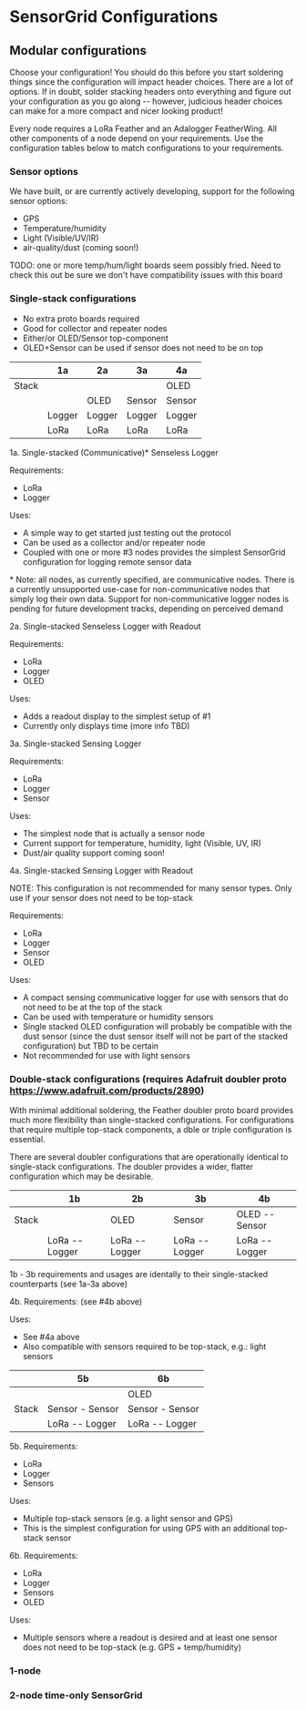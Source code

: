 # SensorGrid Configurations

## Modular configurations

Choose your configuration! You should do this before you start soldering things since the configuration will impact header choices. There are a lot of options. If in doubt, solder stacking headers onto everything and figure out your configuration as you go along -- however, judicious header choices can make for a more compact and nicer looking product!

Every node requires a LoRa Feather and an Adalogger FeatherWing. All other components of a node depend on your requirements. Use the configuration tables below to match configurations to your requirements.

### Sensor options

We have built, or are currently actively developing, support for the following sensor options:

  * GPS
  * Temperature/humidity
  * Light (Visible/UV/IR)
  * air-quality/dust (coming soon!)

TODO: one or more temp/hum/light boards seem possibly fried. Need to check this out be sure we don't have compatibility issues with this board

### Single-stack configurations

  * No extra proto boards required
  * Good for collector and repeater nodes
  * Either/or OLED/Sensor top-component
  * OLED+Sensor can be used if sensor does not need to be on top

|       | 1a     | 2a     | 3a     | 4a     |
|-------|--------|--------|--------|--------|
| Stack |        |        |        | OLED   |
|       |        | OLED   | Sensor | Sensor |
|       | Logger | Logger | Logger | Logger |
|       | LoRa   | LoRa   | LoRa   | LoRa   |

1a. Single-stacked (Communicative)\* Senseless Logger

Requirements:
  * LoRa
  * Logger

Uses:
  * A simple way to get started just testing out the protocol
  * Can be used as a collector and/or repeater node
  * Coupled with one or more #3 nodes provides the simplest SensorGrid configuration for logging remote sensor data

\* Note: all nodes, as currently specified, are communicative nodes. There is a currently unsupported use-case for non-communicative nodes that simply log their own data. Support for non-communicative logger nodes is pending for future development tracks, depending on perceived demand


2a. Single-stacked Senseless Logger with Readout

Requirements:
  * LoRa
  * Logger
  * OLED

Uses:
  * Adds a readout display to the simplest setup of #1
  * Currently only displays time (more info TBD)


3a. Single-stacked Sensing Logger

Requirements:
  * LoRa
  * Logger
  * Sensor

Uses:
  * The simplest node that is actually a sensor node
  * Current support for temperature, humidity, light (Visible, UV, IR)
  * Dust/air quality support coming soon!


4a. Single-stacked Sensing Logger with Readout

NOTE: This configuration is not recommended for many sensor types. Only use if your sensor does not need to be top-stack

Requirements:
  * LoRa
  * Logger
  * Sensor
  * OLED

Uses:
  * A compact sensing communicative logger for use with sensors that do not need to be at the top of the stack
  * Can be used with temperature or humidity sensors
  * Single stacked OLED configuration will probably be compatible with the dust sensor (since the dust sensor itself will not be part of the stacked configuration) but TBD to be certain
  * Not recommended for use with light sensors



### Double-stack configurations (requires Adafruit doubler proto https://www.adafruit.com/products/2890)

With minimal additional soldering, the Feather doubler proto board provides much more flexibility than single-stacked configurations. For configurations that require multiple top-stack components, a dble or triple configuration is essential.

There are several doubler configurations that are operationally identical to single-stack configurations. The doubler provides a wider, flatter configuration which may be desirable.


|       | 1b             | 2b             | 3b             | 4b             |
|-------|----------------|----------------|----------------|----------------|
| Stack |                | OLED           | Sensor         | OLED -- Sensor |
|       | LoRa -- Logger | LoRa -- Logger | LoRa -- Logger | LoRa -- Logger |

1b - 3b requirements and usages are identally to their single-stacked counterparts (see 1a-3a above)

4b.
Requirements: (see #4b above)

Uses:
  * See #4a above
  * Also compatible with sensors required to be top-stack, e.g.: light sensors


|       | 5b              | 6b              |
|-------|-----------------|-----------------|
|       |                 | OLED            |
| Stack | Sensor - Sensor | Sensor - Sensor |
|       | LoRa  -- Logger | LoRa  -- Logger |


5b.
Requirements:
  * LoRa
  * Logger
  * Sensors

Uses:
  * Multiple top-stack sensors (e.g. a light sensor and GPS)
  * This is the simplest configuration for using GPS with an additional top-stack sensor

6b.
Requirements:
  * LoRa
  * Logger
  * Sensors
  * OLED

Uses:
  * Multiple sensors where a readout is desired and at least one sensor does not need to be top-stack (e.g. GPS + temp/humidity)

### 1-node
### 2-node time-only SensorGrid
